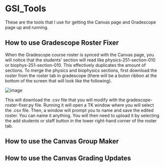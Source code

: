 # GSI_Tools

These are the tools that I use for getting the Canvas page and Gradescope page up and running. 

## How to use Gradescope Roster Fixer 

When the Gradescope course roster is synced with the Canvas page, you will notice that the students' section will read like physics-251-section-010 or biophys-251-section-010. This effectively duplicates the amount of sections. To merge the physics and biophysics sections, first download the roster from the roster tab in gradescope (there will be a buton ribbon at the bottom of the screen that will look like the following). 

![image](https://github.com/user-attachments/assets/b3e5a203-d602-4088-99c0-7859f6603df6)

This will download the .csv file that you will modify with the gradescope-roster-fixer.py file. Running it will open a TK window where you will select the .csv file. Then, a window will prompt you to name and save the edited roster. You can name it anything. You will then need to upload it by selecting the add students or staff button in the lower right-hand corner of the roster tab. 

## How to use the Canvas Group Maker 

## How to use the Canvas Grading Updates
